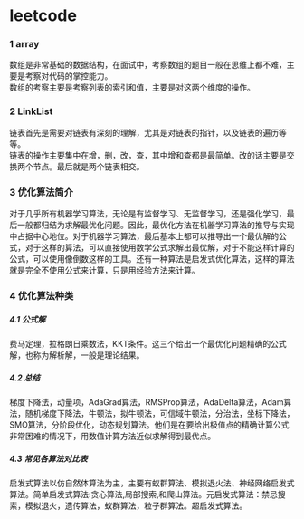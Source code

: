 # leetcode
### 1	array
数组是非常基础的数据结构，在面试中，考察数组的题目一般在思维上都不难，主要是考察对代码的掌控能力。<br>
数组的考察主要是考察列表的索引和值，主要是对这两个维度的操作。<br>

### 2	LinkList
链表首先是需要对链表有深刻的理解，尤其是对链表的指针，以及链表的遍历等等。<br>
链表的操作主要集中在增，删，改，查，其中增和查都是最简单。改的话主要是交换两个节点。最后就是两个链表相交。<br>
### 3	优化算法简介
对于几乎所有机器学习算法，无论是有监督学习、无监督学习，还是强化学习，最后一般都归结为求解最优化问题。因此，最优化方法在机器学习算法的推导与实现中占据中心地位。对于机器学习算法，最后基本上都可以推导出一个最优解的公式，对于这样的算法，可以直接使用数学公式求解出最优解，对于不能这样计算的公式，可以使用像倒数这样的工具。还有一种算法是启发式优化算法，这样的算法就是完全不使用公式来计算，只是用经验方法来计算。<br>
### 4	优化算法种类
##### 4.1	公式解
费马定理，拉格朗日乘数法，KKT条件。这三个给出一个最优化问题精确的公式解，也称为解析解，一般是理论结果。<br>
##### 4.2	总结
梯度下降法，动量项，AdaGrad算法，RMSProp算法，AdaDelta算法，Adam算法，随机梯度下降法，牛顿法，拟牛顿法，可信域牛顿法，分治法，坐标下降法，SMO算法，分阶段优化，动态规划算法。他们是在要给出极值点的精确计算公式非常困难的情况下，用数值计算方法近似求解得到最优点。<br>
##### 4.3	常见各算法对比表
启发式算法以仿自然体算法为主，主要有蚁群算法、模拟退火法、神经网络启发式算法。简单启发式算法:贪心算法,局部搜索,和爬山算法。元启发式算法：禁忌搜索，模拟退火，遗传算法，蚁群算法，粒子群算法。超启发式算法。<br>